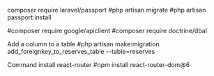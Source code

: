 composer require laravel/passport
#php artisan migrate
#php artisan passport:install

#composer require google/apiclient
#composer require doctrine/dbal

Add a column to a table
#php artisan make:migration add_foreignkey_to_reserves_table --table=reserves

Command install react-router 
#npm install react-router-dom@6 
